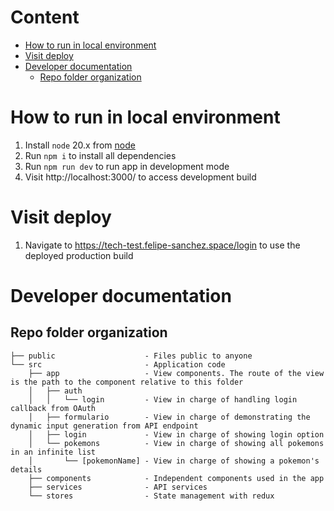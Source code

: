 # Content

<!-- vim-markdown-toc Marked -->

* [How to run in local environment](#how-to-run-in-local-environment)
* [Visit deploy](#visit-deploy)
* [Developer documentation](#developer-documentation)
    * [Repo folder organization](#repo-folder-organization)

<!-- vim-markdown-toc -->

# How to run in local environment

1. Install `node` 20.x from [node](https://nodejs.org/)
2. Run `npm i` to install all dependencies
3. Run `npm run dev` to run app in development mode
4. Visit http://localhost:3000/ to access development build

# Visit deploy

1. Navigate to https://tech-test.felipe-sanchez.space/login to use the deployed production build

# Developer documentation

## Repo folder organization

```
├── public                    - Files public to anyone
└── src                       - Application code
    ├── app                   - View components. The route of the view is the path to the component relative to this folder
    │   ├── auth
    │   │   └── login         - View in charge of handling login callback from OAuth
    │   ├── formulario        - View in charge of demonstrating the dynamic input generation from API endpoint
    │   ├── login             - View in charge of showing login option
    │   └── pokemons          - View in charge of showing all pokemons in an infinite list
    │       └── [pokemonName] - View in charge of showing a pokemon's details
    ├── components            - Independent components used in the app
    ├── services              - API services
    └── stores                - State management with redux
```

